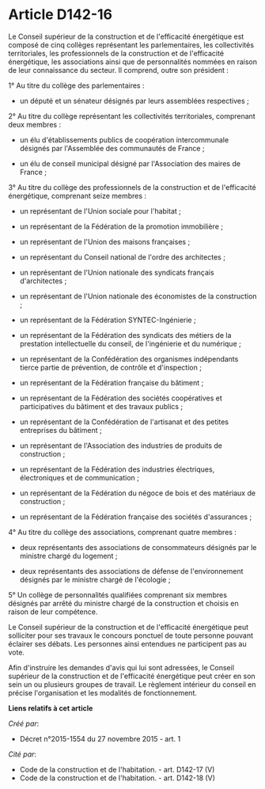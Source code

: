 # Article D142-16

Le Conseil supérieur de la construction et de l'efficacité énergétique est composé de cinq collèges représentant les
parlementaires, les collectivités territoriales, les professionnels de la construction et de l'efficacité énergétique, les
associations ainsi que de personnalités nommées en raison de leur connaissance du secteur. Il comprend, outre son
président : 

1° Au titre du collège des parlementaires : 

- un député et un sénateur désignés par leurs assemblées respectives ; 

2° Au titre du collège représentant les collectivités territoriales, comprenant deux membres : 

- un élu d'établissements publics de coopération intercommunale désignés par l'Assemblée des communautés de France ; 

- un élu de conseil municipal désigné par l'Association des maires de France ; 

3° Au titre du collège des professionnels de la construction et de l'efficacité énergétique, comprenant seize membres : 

- un représentant de l'Union sociale pour l'habitat ; 

- un représentant de la Fédération de la promotion immobilière ; 

- un représentant de l'Union des maisons françaises ; 

- un représentant du Conseil national de l'ordre des architectes ; 

- un représentant de l'Union nationale des syndicats français d'architectes ; 

- un représentant de l'Union nationale des économistes de la construction ; 

- un représentant de la Fédération SYNTEC-Ingénierie ; 

- un représentant de la Fédération des syndicats des métiers de la prestation intellectuelle du conseil, de l'ingénierie et
du numérique ; 

- un représentant de la Confédération des organismes indépendants tierce partie de prévention, de contrôle et d'inspection ; 

- un représentant de la Fédération française du bâtiment ; 

- un représentant de la Fédération des sociétés coopératives et participatives du bâtiment et des travaux publics ; 

- un représentant de la Confédération de l'artisanat et des petites entreprises du bâtiment ; 

- un représentant de l'Association des industries de produits de construction ; 

- un représentant de la Fédération des industries électriques, électroniques et de communication ; 

- un représentant de la Fédération du négoce de bois et des matériaux de construction ; 

- un représentant de la Fédération française des sociétés d'assurances ; 

4° Au titre du collège des associations, comprenant quatre membres : 

- deux représentants des associations de consommateurs désignés par le ministre chargé du logement ; 

- deux représentants des associations de défense de l'environnement désignés par le ministre chargé de l'écologie ; 

5° Un collège de personnalités qualifiées comprenant six membres désignés par arrêté du ministre chargé de la construction et
choisis en raison de leur compétence. 

Le Conseil supérieur de la construction et de l'efficacité énergétique peut solliciter pour ses travaux le concours ponctuel
de toute personne pouvant éclairer ses débats. Les personnes ainsi entendues ne participent pas au vote. 

Afin d'instruire les demandes d'avis qui lui sont adressées, le Conseil supérieur de la construction et de l'efficacité
énergétique peut créer en son sein un ou plusieurs groupes de travail. Le règlement intérieur du conseil en précise
l'organisation et les modalités de fonctionnement.

**Liens relatifs à cet article**

_Créé par_:

  - Décret n°2015-1554 du 27 novembre 2015 - art. 1

_Cité par_:

  - Code de la construction et de l'habitation. - art. D142-17 (V)
  - Code de la construction et de l'habitation. - art. D142-18 (V)
